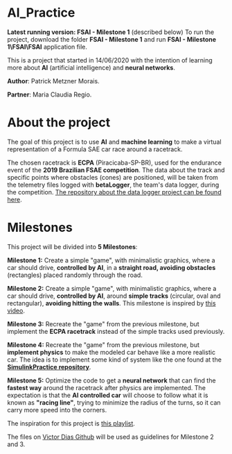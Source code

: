 # AI_Practice

**Latest running version: FSAI - Milestone 1** (described below)
To run the project, download the folder **FSAI - Milestone 1** and run **FSAI - Milestone 1\FSAI\FSAI** application file.

This is a project that started in 14/06/2020 with the intention of learning more about **AI** (artificial intelligence) and **neural networks**.

**Author**: 	Patrick Metzner Morais.

**Partner**: 	Maria Claudia Regio.


# About the project

The goal of this project is to use **AI** and **machine learning** to make a virtual representation of a Formula SAE car race around a racetrack.

The chosen racetrack is **ECPA** (Piracicaba-SP-BR), used for the endurance event of the **2019 Brazilian FSAE competition**. The data about the track and specific points where obstacles (cones) are positioned, will be taken from the telemetry files logged with **betaLogger**, the team's data logger, during the competition. [The repository about the data logger project can be found here](https://github.com/patrickmetzner/betaLogger). 

# Milestones

This project will be divided into **5 Milestones**:

**Milestone 1:** Create a simple "game", with minimalistic graphics, where a car should drive, **controlled by AI**, in a **straight road, avoiding obstacles** (rectangles) placed randomly through the road. 

**Milestone 2:** Create a simple "game", with minimalistic graphics, where a car should drive, **controlled by AI**, around **simple tracks** (circular, oval and rectangular), **avoiding hitting the walls**. This milestone is inspired by [this video](https://www.youtube.com/watch?v=gnfkfUQvKDw&list=PLPWikzi38KIwwQdolewJb_Ei1NAb4BSFg&index=3).

**Milestone 3:** Recreate the "game" from the previous milestone, but implement the **ECPA racetrack** instead of the simple tracks used previously.

**Milestone 4:** Recreate the "game" from the previous milestone, but **implement physics** to make the modeled car behave like a more realistic car. The idea is to implement some kind of system like the one found at the **[SimulinkPractice repository](https://github.com/patrickmetzner/SimulinkPractice)**.

**Milestone 5:** Optimize the code to get a **neural network** that can find the **fastest way** around the racetrack after physics are implemented. The expectation is that the **AI controlled car** will choose to follow what it is known as **"racing line"**, trying to minimize the radius of the turns, so it can carry more speed into the corners. 




The inspiration for this project is [this playlist](https://www.youtube.com/watch?v=NZlIYr1slAk&list=PLPWikzi38KIwwQdolewJb_Ei1NAb4BSFg).

The files on [Victor Dias Github](https://github.com/JVictorDias) will be used as guidelines for Milestone 2 and 3.